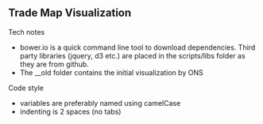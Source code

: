 ## Trade Map Visualization

Tech notes

* bower.io is a quick command line tool to download dependencies. Third party libraries (jquery, d3 etc.) are placed in the scripts/libs folder as they are from github.
* The __old folder contains the initial visualization by ONS

Code style

* variables are preferably named using camelCase
* indenting is 2 spaces (no tabs)